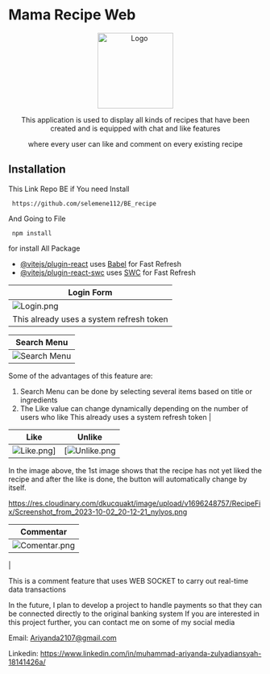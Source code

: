 
# Mama Recipe Web
<div align="center">
<a href="https://github.com/selemene112/FE_recipe/">
    <img src="https://i.ibb.co/ZcsX3g3/fix.png" alt="Logo" width="150" height="150">
</a>
<p style="text-align: center;">
   This application is used to display all kinds of recipes that have been created and is equipped with chat and like features

where every user can like and comment on every existing recipe
</p>
</div>

## Installation
This Link Repo BE if You need Install 
```
 https://github.com/selemene112/BE_recipe
```

And Going to File 

```
 npm install
```
for install All Package 



- [@vitejs/plugin-react](https://github.com/vitejs/vite-plugin-react/blob/main/packages/plugin-react/README.md) uses [Babel](https://babeljs.io/) for Fast Refresh
- [@vitejs/plugin-react-swc](https://github.com/vitejs/vite-plugin-react-swc) uses [SWC](https://swc.rs/) for Fast Refresh

| Login Form|
| ------------- |
|![Login.png](https://res.cloudinary.com/dkucquakt/image/upload/v1696245015/RecipeFix/Screenshot_from_2023-10-02_19-09-37_c0jv6e.png)
This already uses a system refresh token |

| Search Menu|
| ------------- |
|![Search Menu](https://res.cloudinary.com/dkucquakt/image/upload/v1696246213/RecipeFix/Screenshot_from_2023-10-02_19-29-36_u8oxjm.png)
Some of the advantages of this feature are:
1. Search Menu can be done by selecting several items based on title or ingredients
2. The Like value can change dynamically depending on the number of users who like
This already uses a system refresh token |


| Like | Unlike |
| ------------- | ------------- |
| ![Like.png](https://res.cloudinary.com/dkucquakt/image/upload/v1696247794/RecipeFix/Screenshot_from_2023-10-02_19-56-09_uigexh.png)] | [![Unlike.png](https://res.cloudinary.com/dkucquakt/image/upload/v1696247905/RecipeFix/Screenshot_from_2023-10-02_19-58-05_pkncpf.png)|

In the image above, the 1st image shows that the recipe has not yet liked the recipe and after the like is done, the button will automatically change by itself.

https://res.cloudinary.com/dkucquakt/image/upload/v1696248757/RecipeFix/Screenshot_from_2023-10-02_20-12-21_nylyos.png

| Commentar |
| ------------- |
|![Comentar.png](https://res.cloudinary.com/dkucquakt/image/upload/v1696248757/RecipeFix/Screenshot_from_2023-10-02_20-12-21_nylyos.png)
|

This is a comment feature that uses WEB SOCKET to carry out real-time data transactions

In the future, I plan to develop a project to handle payments so that they can be connected directly to the original banking system
If you are interested in this project further, you can contact me on some of my social media

Email: Ariyanda2107@gmail.com

Linkedin: https://www.linkedin.com/in/muhammad-ariyanda-zulyadiansyah-18141426a/




